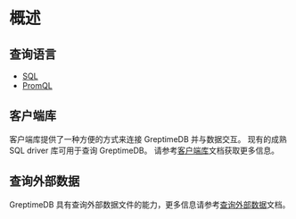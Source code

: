 # 概述

## 查询语言

- [SQL](./sql.md)
- [PromQL](promql.md)

## 客户端库

客户端库提供了一种方便的方式来连接 GreptimeDB 并与数据交互。
现有的成熟 SQL driver 库可用于查询 GreptimeDB。
请参考[客户端库](/user-guide/client-libraries/overview.md)文档获取更多信息。

## 查询外部数据

GreptimeDB 具有查询外部数据文件的能力，更多信息请参考[查询外部数据](./query-external-data.md)文档。
